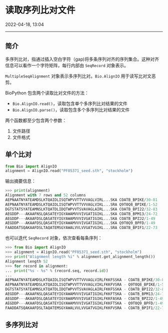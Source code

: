 # 读取序列比对文件

2022-04-18, 13:04
***

## 简介

多序列比对，指通过插入空白字符（gap)将多条序列对齐的序列集合。这种对齐信息可以看作一个字符矩阵，每行内部由 `SeqRecord` 对象表示。

`MultipleSeqAlignment` 对象表示多序列比对。`Bio.AlignIO` 用于读写比对文恶剪。

BioPython 包含两个读取比对文件的方法：

- `Bio.AlignIO.read()`，读取包含单个多序列比对结果的文件
- `Bio.AlignIO.parse()`，读取包含多个多序列比对结果的文件

两个函数都至少包含两个参数：

1. 文件路径
2. 文件格式

## 单个比对

```py
from Bio import AlignIO
alignment = AlignIO.read("PF05371_seed.sth", "stockholm")
```

输出摘要信息：

```py
>>> print(alignment)
Alignment with 7 rows and 52 columns
AEPNAATNYATEAMDSLKTQAIDLISQTWPVVTTVVVAGLVIRL...SKA COATB_BPIKE/30-81
AEPNAATNYATEAMDSLKTQAIDLISQTWPVVTTVVVAGLVIKL...SRA Q9T0Q8_BPIKE/1-52
DGTSTATSYATEAMNSLKTQATDLIDQTWPVVTSVAVAGLAIRL...SKA COATB_BPI22/32-83
AEGDDP---AKAAFNSLQASATEYIGYAWAMVVVIVGATIGIKL...SKA COATB_BPM13/24-72
AEGDDP---AKAAFDSLQASATEYIGYAWAMVVVIVGATIGIKL...SKA COATB_BPZJ2/1-49
AEGDDP---AKAAFDSLQASATEYIGYAWAMVVVIVGATIGIKL...SKA Q9T0Q9_BPFD/1-49
FAADDATSQAKAAFDSLTAQATEMSGYAWALVVLVVGATVGIKL...SRA COATB_BPIF1/22-73
```

也可以迭代 `SeqRecord` 对象，依次查看每条序列：

```py
>>> from Bio import AlignIO
>>> alignment = AlignIO.read("PF05371_seed.sth", "stockholm")
>>> print("Alignment length %i" % alignment.get_alignment_length())
Alignment length 52
>>> for record in alignment:
... print("%s - %s" % (record.seq, record.id))
...
AEPNAATNYATEAMDSLKTQAIDLISQTWPVVTTVVVAGLVIRLFKKFSSKA - COATB_BPIKE/30-81
AEPNAATNYATEAMDSLKTQAIDLISQTWPVVTTVVVAGLVIKLFKKFVSRA - Q9T0Q8_BPIKE/1-52
DGTSTATSYATEAMNSLKTQATDLIDQTWPVVTSVAVAGLAIRLFKKFSSKA - COATB_BPI22/32-83
AEGDDP---AKAAFNSLQASATEYIGYAWAMVVVIVGATIGIKLFKKFTSKA - COATB_BPM13/24-72
AEGDDP---AKAAFDSLQASATEYIGYAWAMVVVIVGATIGIKLFKKFASKA - COATB_BPZJ2/1-49
AEGDDP---AKAAFDSLQASATEYIGYAWAMVVVIVGATIGIKLFKKFTSKA - Q9T0Q9_BPFD/1-49
FAADDATSQAKAAFDSLTAQATEMSGYAWALVVLVVGATVGIKLFKKFVSRA - COATB_BPIF1/22-73
```

## 多序列比对

